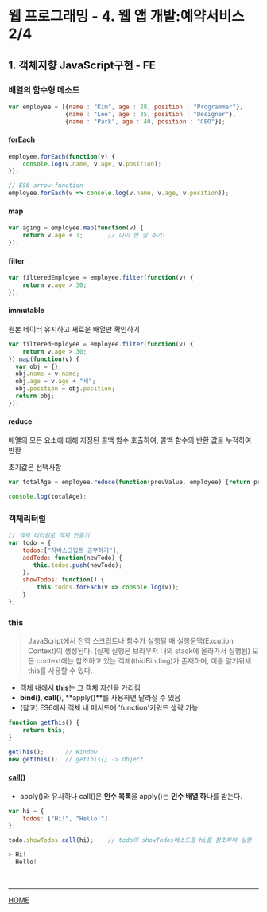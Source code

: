 # 웹 프로그래밍 - 4. 웹 앱 개발:예약서비스 2/4

## 1. 객체지향 JavaScript구현 - FE

### 배열의 함수형 메소드

```javascript
var employee = [{name : "Kim", age : 28, position : "Programmer"},
                {name : "Lee", age : 35, position : "Designer"},
                {name : "Park", age : 40, position : "CEO"}];
```

#### forEach

```javascript
employee.forEach(function(v) {
    console.log(v.name, v.age, v.position);
});

// ES6 arrow function
employee.forEach(v => console.log(v.name, v.age, v.position));
```

#### map

```javascript
var aging = employee.map(function(v) {
    return v.age + 1;		// 나이 한 살 추가!
});
```

#### filter

```javascript
var filteredEmployee = employee.filter(function(v) {
    return v.age > 30;
});
```

#### immutable

원본 데이터 유지하고 새로운 배열만 확인하기

```javascript
var filteredEmployee = employee.filter(function(v) {
    return v.age > 30;
}).map(function(v) {
  var obj = {};
  obj.name = v.name;
  obj.age = v.age + "세";
  obj.position = obj.position;
  return obj;
});
```

#### reduce

배열의 모든 요소에 대해 지정된 콜백 함수 호출하여, 콜백 함수의 반환 값을 누적하여 반환

초기값은 선택사항

```javascript
var totalAge = employee.reduce(function(prevValue, employee) {return prevValue + employee.age;}, 0);

console.log(totalAge);
```



### 객체리터럴

```javascript
// 객체 리터럴로 객체 만들기
var todo = {
    todos:["자바스크립트 공부하기"],
    addTodo: function(newTodo) {
       this.todos.push(newTodo);
    }, 
    showTodos: function() {
        this.todos.forEach(v => console.log(v));
    }
};
```



### this

> JavaScript에서 전역 스크립트나 함수가 실행될 때 실행문맥(Excution Context)이 생성된다. (실제 실행은 브라우저 내의 stack에 올라가서 실행됨)  모든 context에는 참조하고 있는 객체(thidBinding)가 존재하며, 이를 알기위새 this를 사용할 수 있다.

- 객체 내에서 **this**는 그 객체 자신을 가리킴
- **bind()**, **call()**, **apply()**를 사용하면 달라질 수 있음
- (참고) ES6에서 객체 내 메서드에 'function'키워드 생략 가능

```javascript
function getThis() {
    return this;
}

getThis();		// Window
new getThis();	// getThis{} -> Object
```

#### [call()](https://developer.mozilla.org/ko/docs/Web/JavaScript/Reference/Global_Objects/Function/call)

- apply()와 유사하나 call()은 **인수 목록**을 apply()는 **인수 배열 하나**를 받는다.

```javascript
var hi = {
    todos: ["Hi!", "Hello!"]
};

todo.showTodos.call(hi);	// todo의 showTodos메소드를 hi를 참조하여 실행

> Hi!
  Hello!
```



<br>

---

[HOME](https://github.com/tunaep5/Boostcourse/blob/master/README.md)
